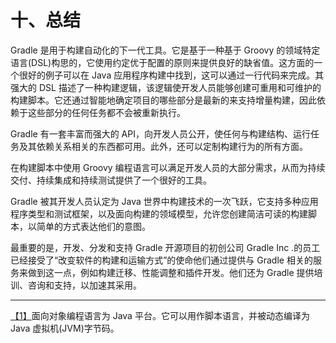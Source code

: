 # 十、总结

Gradle 是用于构建自动化的下一代工具。它是基于一种基于 Groovy 的领域特定语言(DSL)构思的，它使用约定优于配置的原则来提供良好的缺省值。这方面的一个很好的例子可以在 Java 应用程序构建中找到，这可以通过一行代码来完成。其强大的 DSL 描述了一种构建逻辑，该逻辑使开发人员能够创建可重用和可维护的构建脚本。它还通过智能地确定项目的哪些部分是最新的来支持增量构建，因此依赖于这些部分的任何任务都不会被重新执行。

Gradle 有一套丰富而强大的 API，向开发人员公开，使任何与构建结构、运行任务及其依赖关系相关的东西都可用。此外，还可以定制构建行为的所有方面。

在构建脚本中使用 Groovy 编程语言可以满足开发人员的大部分需求，从而为持续交付、持续集成和持续测试提供了一个很好的工具。

Gradle 被其开发人员认定为 Java 世界中构建技术的一次飞跃，它支持多种应用程序类型和测试框架，以及面向构建的领域模型，允许您创建简洁可读的构建脚本，以简单的方式表达他们的意图。

最重要的是，开发、分发和支持 Gradle 开源项目的初创公司 Gradle Inc .的员工已经接受了“改变软件的构建和运输方式”的使命他们通过提供与 Gradle 相关的服务来做到这一点，例如构建迁移、性能调整和插件开发。他们还为 Gradle 提供培训、咨询和支持，以加速其采用。

* * *

[【1】](01.html#_ftnref1)面向对象编程语言为 Java 平台。它可以用作脚本语言，并被动态编译为 Java 虚拟机(JVM)字节码。
